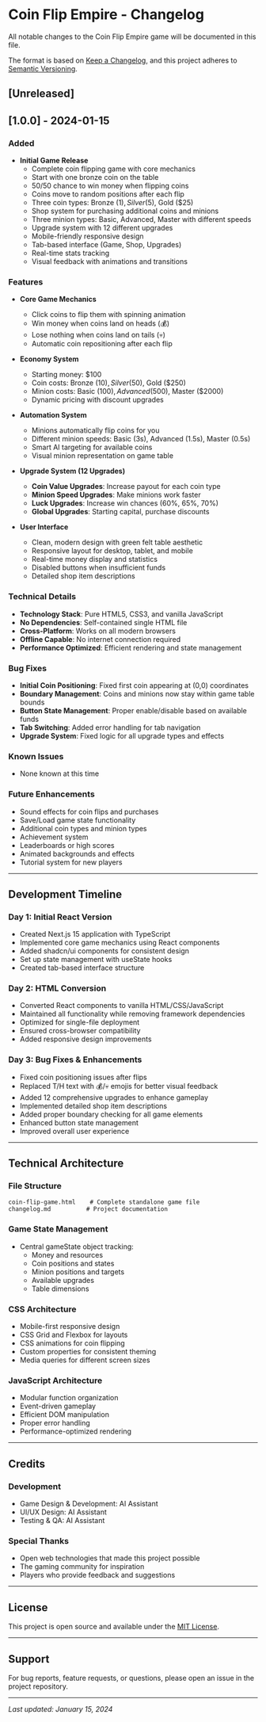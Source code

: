 # Coin Flip Empire - Changelog

All notable changes to the Coin Flip Empire game will be documented in this file.

The format is based on [Keep a Changelog](https://keepachangelog.com/en/1.0.0/),
and this project adheres to [Semantic Versioning](https://semver.org/spec/v2.0.0.html).

## [Unreleased]

## [1.0.0] - 2024-01-15

### Added
- **Initial Game Release**
  - Complete coin flipping game with core mechanics
  - Start with one bronze coin on the table
  - 50/50 chance to win money when flipping coins
  - Coins move to random positions after each flip
  - Three coin types: Bronze ($1), Silver ($5), Gold ($25)
  - Shop system for purchasing additional coins and minions
  - Three minion types: Basic, Advanced, Master with different speeds
  - Upgrade system with 12 different upgrades
  - Mobile-friendly responsive design
  - Tab-based interface (Game, Shop, Upgrades)
  - Real-time stats tracking
  - Visual feedback with animations and transitions

### Features
- **Core Game Mechanics**
  - Click coins to flip them with spinning animation
  - Win money when coins land on heads (💰)
  - Lose nothing when coins land on tails (💀)
  - Automatic coin repositioning after each flip

- **Economy System**
  - Starting money: $100
  - Coin costs: Bronze ($10), Silver ($50), Gold ($250)
  - Minion costs: Basic ($100), Advanced ($500), Master ($2000)
  - Dynamic pricing with discount upgrades

- **Automation System**
  - Minions automatically flip coins for you
  - Different minion speeds: Basic (3s), Advanced (1.5s), Master (0.5s)
  - Smart AI targeting for available coins
  - Visual minion representation on game table

- **Upgrade System (12 Upgrades)**
  - **Coin Value Upgrades**: Increase payout for each coin type
  - **Minion Speed Upgrades**: Make minions work faster
  - **Luck Upgrades**: Increase win chances (60%, 65%, 70%)
  - **Global Upgrades**: Starting capital, purchase discounts

- **User Interface**
  - Clean, modern design with green felt table aesthetic
  - Responsive layout for desktop, tablet, and mobile
  - Real-time money display and statistics
  - Disabled buttons when insufficient funds
  - Detailed shop item descriptions

### Technical Details
- **Technology Stack**: Pure HTML5, CSS3, and vanilla JavaScript
- **No Dependencies**: Self-contained single HTML file
- **Cross-Platform**: Works on all modern browsers
- **Offline Capable**: No internet connection required
- **Performance Optimized**: Efficient rendering and state management

### Bug Fixes
- **Initial Coin Positioning**: Fixed first coin appearing at (0,0) coordinates
- **Boundary Management**: Coins and minions now stay within game table bounds
- **Button State Management**: Proper enable/disable based on available funds
- **Tab Switching**: Added error handling for tab navigation
- **Upgrade System**: Fixed logic for all upgrade types and effects

### Known Issues
- None known at this time

### Future Enhancements
- Sound effects for coin flips and purchases
- Save/Load game state functionality
- Additional coin types and minion types
- Achievement system
- Leaderboards or high scores
- Animated backgrounds and effects
- Tutorial system for new players

---

## Development Timeline

### Day 1: Initial React Version
- Created Next.js 15 application with TypeScript
- Implemented core game mechanics using React components
- Added shadcn/ui components for consistent design
- Set up state management with useState hooks
- Created tab-based interface structure

### Day 2: HTML Conversion
- Converted React components to vanilla HTML/CSS/JavaScript
- Maintained all functionality while removing framework dependencies
- Optimized for single-file deployment
- Ensured cross-browser compatibility
- Added responsive design improvements

### Day 3: Bug Fixes & Enhancements
- Fixed coin positioning issues after flips
- Replaced T/H text with 💰/💀 emojis for better visual feedback
- Added 12 comprehensive upgrades to enhance gameplay
- Implemented detailed shop item descriptions
- Added proper boundary checking for all game elements
- Enhanced button state management
- Improved overall user experience

---

## Technical Architecture

### File Structure
```
coin-flip-game.html    # Complete standalone game file
changelog.md          # Project documentation
```

### Game State Management
- Central gameState object tracking:
  - Money and resources
  - Coin positions and states
  - Minion positions and targets
  - Available upgrades
  - Table dimensions

### CSS Architecture
- Mobile-first responsive design
- CSS Grid and Flexbox for layouts
- CSS animations for coin flipping
- Custom properties for consistent theming
- Media queries for different screen sizes

### JavaScript Architecture
- Modular function organization
- Event-driven gameplay
- Efficient DOM manipulation
- Proper error handling
- Performance-optimized rendering

---

## Credits

### Development
- Game Design & Development: AI Assistant
- UI/UX Design: AI Assistant
- Testing & QA: AI Assistant

### Special Thanks
- Open web technologies that made this project possible
- The gaming community for inspiration
- Players who provide feedback and suggestions

---

## License

This project is open source and available under the [MIT License](LICENSE).

---

## Support

For bug reports, feature requests, or questions, please open an issue in the project repository.

---

*Last updated: January 15, 2024*